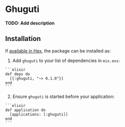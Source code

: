 # Ghuguti

**TODO: Add description**

## Installation

If [available in Hex](https://hex.pm/docs/publish), the package can be installed as:

  1. Add `ghuguti` to your list of dependencies in `mix.exs`:

    ```elixir
    def deps do
      [{:ghuguti, "~> 0.1.0"}]
    end
    ```

  2. Ensure `ghuguti` is started before your application:

    ```elixir
    def application do
      [applications: [:ghuguti]]
    end
    ```

